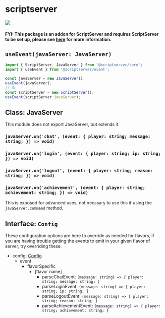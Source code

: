 # scriptserver

[![](http://i.imgur.com/zhptNme.png)](https://github.com/garrettjoecox/scriptserver/tree/next)

#### FYI: This package is an addon for ScriptServer and requires ScriptServer to be set up, please see [here](https://github.com/garrettjoecox/scriptserver/tree/next) for more information.

## `useEvent(javaServer: JavaServer)`

```ts
import { ScriptServer, JavaServer } from '@scriptserver/core';
import { useEvent } from '@scriptserver/event';

const javaServer = new JavaServer();
useEvent(javaServer);
// Or
const scriptServer = new ScriptServer();
useEvent(scriptServer.javaServer);
```

## Class: JavaServer

This module does not export JavaServer, but extends it

### `javaServer.on('chat', (event: { player: string; message: string; }) => void)`

### `javaServer.on('login', (event: { player: string; ip: string; }) => void)`

### `javaServer.on('logout', (event: { player: string; reason: string; }) => void)`

### `javaServer.on('achievement', (event: { player: string; achievement: string; }) => void)`

This is exposed for advanced uses, not necssary to use this if using the `javaServer.command` method.

## Interface: `Config`

These configuration options are here to override as needed for flavors, if you are having trouble getting the events to emit in your given flavor of server, try overriding these.

- config: [Config](#interface-config)
  - event
    - flavorSpecific
      - [flavor name]
        - parseChatEvent: `(message: string) => { player: string; message: string; }`
        - parseLoginEvent: `(message: string) => { player: string; ip: string; }`
        - parseLogoutEvent: `(message: string) => { player: string; reason: string; }`
        - parseAchievementEvent: `(message: string) => { player: string; achievement: string; }`

